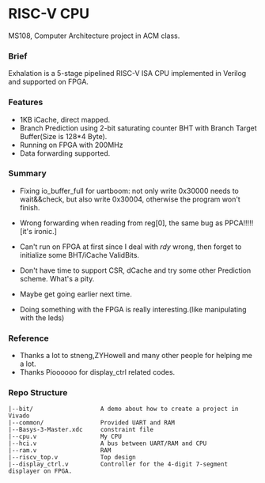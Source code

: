 # RISC-V CPU

MS108, Computer Architecture project in ACM class.

### Brief

Exhalation is a 5-stage pipelined RISC-V ISA CPU implemented in Verilog and supported on FPGA.

### Features

- 1KB iCache, direct mapped.
- Branch Prediction using 2-bit saturating counter BHT with Branch Target Buffer(Size is 128*4 Byte).
- Running on FPGA with 200MHz
- Data forwarding supported.

### Summary

- Fixing io_buffer_full for uartboom: not only write 0x30000 needs to wait&&check, but also write 0x30004, otherwise the program won't finish.

- Wrong forwarding when reading from reg[0], the same bug as PPCA!!!!! [it's ironic.]

- Can't run on FPGA at first since I deal with *rdy* wrong, then forget to initialize some BHT/iCache ValidBits.

- Don't have time to support CSR, dCache and try some other Prediction scheme. What's a pity.

- Maybe get going earlier next time.

- Doing something with the FPGA is really interesting.(like manipulating with the leds)


### Reference

- Thanks a lot to stneng,ZYHowell and many other people for helping me a lot.
- Thanks Pioooooo for display_ctrl related codes.

### Repo Structure

```
|--bit/                   A demo about how to create a project in Vivado
|--common/                Provided UART and RAM
|--Basys-3-Master.xdc     constraint file
|--cpu.v                  My CPU 
|--hci.v                  A bus between UART/RAM and CPU
|--ram.v                  RAM
|--riscv_top.v            Top design
|--display_ctrl.v         Controller for the 4-digit 7-segment displayer on FPGA.
```

